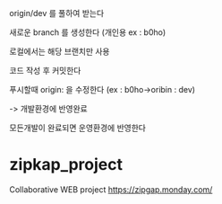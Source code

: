 origin/dev 를 풀하여 받는다


새로운 branch 를 생성한다 (개인용 ex : b0ho)


로컬에서는 해당 브랜치만 사용


코드 작성 후 커밋한다


푸시할때 origin: 을 수정한다 (ex : b0ho->oribin : dev)


-> 개발환경에 반영완료


모든개발이 완료되면 운영환경에 반영한다

# zipkap_project
Collaborative WEB project
https://zipgap.monday.com/
